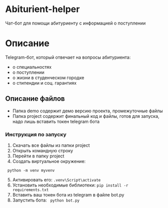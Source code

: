 # Abiturient-helper
Чат-бот для помощи абитуриенту с информацией о поступлении 
# Описание
Telegram-бот, который отвечает на вопросы абитуриента:
- о специальностях
- о поступлении
- о жизни в студенческом городке
- о стипендии и соц. гарантиях
## Описание файлов
- Папка demo содержит демо версию проекта, промежуточные файлы
- Папка project содержит финальный код и файлы, готов для запуска, надо лишь вставить токен telegram бота

### Инструкция по запуску
1. Скачать все файлы из папки project
2. Открыть командную строку
3. Перейти в папку project 
4. Создать виртуальное окружение:
```
 python -m venv myvenv
```
5. Активировать его:
 ```.venv\Script\activate```
6. Установить необходимые библиотеки: 
```pip install -r requirements.txt```
7. Вставить ваш токен бота из telegram в файле bot.py
8. Запустить бота:
``` python bot.py```
